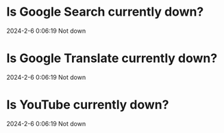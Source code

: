 # Is Google Search currently down?

2024-2-6 0:06:19 Not down

# Is Google Translate currently down?

2024-2-6 0:06:19 Not down

# Is YouTube currently down?

2024-2-6 0:06:19 Not down

